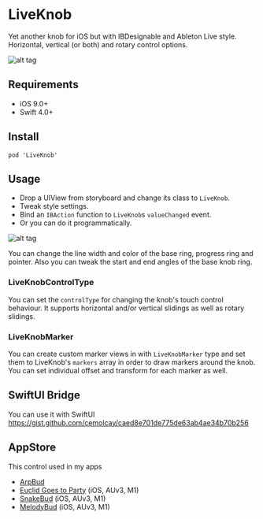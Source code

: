 LiveKnob
===

Yet another knob for iOS but with IBDesignable and Ableton Live style.  
Horizontal, vertical (or both) and rotary control options.

![alt tag](https://github.com/cemolcay/LiveKnob/raw/master/LiveKnob.gif)

Requirements
----

* iOS 9.0+
* Swift 4.0+

Install
----

```
pod 'LiveKnob'
```

Usage
----

* Drop a UIView from storyboard and change its class to `LiveKnob`.
* Tweak style settings.
* Bind an `IBAction` function to `LiveKnob`s `valueChanged` event.
* Or you can do it programmatically.

![alt tag](https://github.com/cemolcay/LiveKnob/raw/master/LiveKnobStoryboard.gif)

You can change the line width and color of the base ring, progress ring and pointer.   Also you can tweak the start and end angles of the base knob ring.  

### LiveKnobControlType
You can set the `controlType` for changing the knob's touch control behaviour. It supports horizontal and/or vertical slidings as well as rotary slidings.

### LiveKnobMarker
You can create custom marker views in with `LiveKnobMarker` type and set them to LiveKnob's `markers` array in order to draw markers around the knob. You can set individual offset and transform for each marker as well. 

SwiftUI Bridge
---

You can use it with SwiftUI  
https://gist.github.com/cemolcay/caed8e701de775de63ab4ae34b70b256  

AppStore
----

This control used in my apps  

* [ArpBud](https://itunes.apple.com/us/app/arpbud-midi-sequencer-more/id1349342326?ls=1&mt=8) 
* [Euclid Goes to Party](https://apps.apple.com/us/app/euclid-goes-to-party-auv3-bass/id1565732327) (iOS, AUv3, M1)  
* [SnakeBud](https://apps.apple.com/us/app/snakebud-auv3-midi-sequencer/id1568600625) (iOS, AUv3, M1)  
* [MelodyBud](https://apps.apple.com/us/app/melodybud-auv3-midi-sequencer/id1601357369) (iOS, AUv3, M1)  
